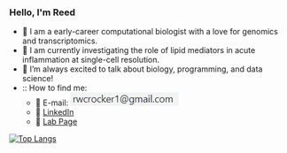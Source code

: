 ### Hello, I'm Reed 

- :dna: I am a early-career computational biologist with a love for genomics and transcriptomics.
- :test_tube: I am currently investigating the role of lipid mediators in acute inflammation at single-cell resolution. 
- :speech_balloon: I’m always excited to talk about biology, programming, and data science!  
- :: How to find me: 
  - :email: E-mail: ![Alt text](/email_image.png?raw=true "Title")
  - :office: [LinkedIn](https://www.linkedin.com/in/reed-crocker-86b1b913a/)
  - :lab_coat: [Lab Page](https://projects.iq.harvard.edu/hlalab/lab-members)

[![Top Langs](https://github-readme-stats.vercel.app/api/top-langs/?username=rwcrocker)](https://github.com/rwcrocker/github-readme-stats)